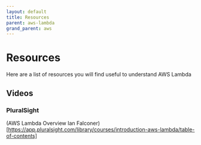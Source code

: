 ```yaml
---
layout: default
title: Resources
parent: aws-lambda
grand_parent: aws
---
```


# Resources

Here are a list of resources you will find useful to understand AWS Lambda

## Videos

### PluralSight

(AWS Lambda Overview Ian Falconer)[https://app.pluralsight.com/library/courses/introduction-aws-lambda/table-of-contents]
